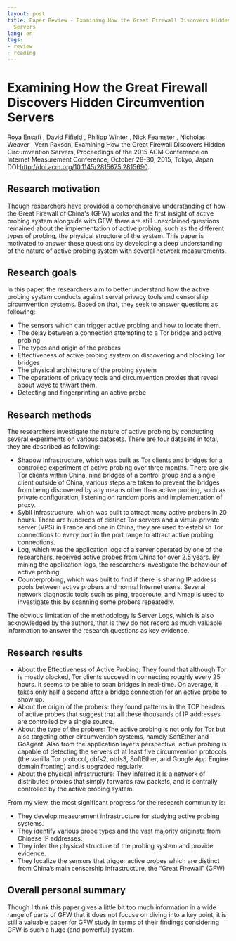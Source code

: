 ```yaml
---
layout: post
title: Paper Review - Examining How the Great Firewall Discovers Hidden Circumvention
  Servers
lang: en
tags:
- review
- reading
---
```


# Examining How the Great Firewall Discovers Hidden Circumvention Servers

Roya Ensafi , David Fifield , Philipp Winter , Nick Feamster , Nicholas Weaver , Vern Paxson, Examining How the Great Firewall Discovers Hidden Circumvention Servers, Proceedings of the 2015 ACM Conference on Internet Measurement Conference, October 28-30, 2015, Tokyo, Japan DOI:http://doi.acm.org/10.1145/2815675.2815690.

## Research motivation
Though researchers have provided a comprehensive understanding of how the Great Firewall of China's (GFW) works and the first insight of active probing system alongside with GFW, there are still unexplained questions remained about the implementation of active probing, such as the different types of probing, the physical structure of the system. This paper is motivated to answer these questions by developing a deep understanding of the nature of active probing system with several network measurements. 

## Research goals
In this paper, the researchers aim to better understand how the active probing system conducts against serval privacy tools and censorship circumvention systems. Based on that, they seek to answer questions as following:
- The sensors which can trigger active probing and how to locate them.
- The delay between a connection attempting to a Tor bridge and active probing
- The types and origin of the probers
- Effectiveness of active probing system on discovering and blocking Tor bridges
- The physical architecture of the probing system
- The operations of privacy tools and circumvention proxies that reveal about ways to thwart them.
- Detecting and fingerprinting an active probe

## Research methods
The researchers investigate the nature of active probing by conducting several experiments on various datasets. There are four datasets in total, they are described as following:
- Shadow Infrastructure, which was built as Tor clients and bridges for a controlled experiment of active probing over three months. There are six Tor clients within China, nine bridges of a control group and a single client outside of China, various steps are taken to prevent the bridges from being discovered by any means other than active probing, such as private configuration, listening on random ports and implementation of proxy. 
- Sybil Infrastructure, which was built to attract many active probers in 20 hours. There are hundreds of distinct Tor servers and a virtual private server (VPS) in France and one in China, they are used to establish Tor connections to every port in the port range to attract active probing connections.
- Log, which was the application logs of a server operated by one of the researchers, received active probes from China for over 2.5 years. By mining the application logs, the researchers investigate the behaviour of active probing. 
- Counterprobing, which was built to find if there is sharing IP address pools between active probers and normal Internet users. Several network diagnostic tools such as ping, traceroute, and Nmap is used to investigate this by scanning some probers repeatedly.

The obvious limitation of the methodology is Server Logs, which is also acknowledged by the authors, that is they do not record as much valuable information to answer the research questions as key evidence.

## Research results
- About the Effectiveness of Active Probing: They found that although Tor is mostly blocked, Tor clients succeed in connecting roughly every 25 hours. It seems to be able to scan bridges in real-time. On average, it takes only half a second after a bridge connection for an active probe to show up.
- About the origin of the probers: they found patterns in the TCP headers of active probes that suggest that all these thousands of IP addresses are controlled by a single source. 
- About the type of the probers: The active probing is not only for Tor but also targeting other circumvention systems, namely SoftEther and GoAgent. Also from the application layer’s perspective, active probing is capable of detecting the servers of at least five
circumvention protocols (the vanilla Tor protocol, obfs2, obfs3, SoftEther, and Google App Engine domain fronting) and is upgraded regularly.
- About the physical infrastructure: They inferred it is a network of distributed proxies that simply forwards raw packets, and is centrally controlled by the active probing system.

From my view, the most significant progress for the research community is:
- They develop measurement infrastructure for studying active probing systems.
- They identify various probe types and the vast majority originate from Chinese IP addresses.
- They infer the physical structure of the probing system and provide evidence.
- They localize the sensors that trigger active probes which are distinct from China’s main censorship infrastructure, the “Great Firewall” (GFW)

## Overall personal summary
Though I think this paper gives a little bit too much information in a wide range of parts of GFW that it does not focuse on diving into a key point, it is still a valuable paper for GFW study in terms of their findings considering GFW is such a huge (and powerful) system.
